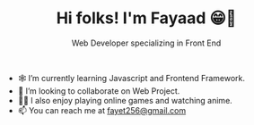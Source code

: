 <p>
  <h1 align="center">Hi folks! I'm Fayaad 😁👋</h1>
  <p align="center">Web Developer specializing in Front End</p>
</p>

<br />

- 🕸 I’m currently learning Javascript and Frontend Framework.
- 👯 I’m looking to collaborate on Web Project.
- 🏴‍☠️ I also enjoy playing online games and watching anime.
- 📫 You can reach me at fayet256@gmail.com
